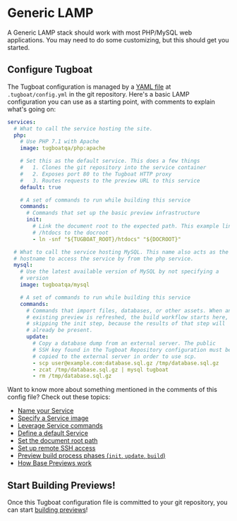 # Generic LAMP

A Generic LAMP stack should work with most PHP/MySQL web applications. You may
need to do some customizing, but this should get you started.

## Configure Tugboat

The Tugboat configuration is managed by a
[YAML file](../../setting-up-tugboat/index.md#create-a-tugboat-config-file) at
`.tugboat/config.yml` in the git repository. Here's a basic LAMP configuration
you can use as a starting point, with comments to explain what's going on:

```yaml
services:
  # What to call the service hosting the site.
  php:
    # Use PHP 7.1 with Apache
    image: tugboatqa/php:apache

    # Set this as the default service. This does a few things
    #   1. Clones the git repository into the service container
    #   2. Exposes port 80 to the Tugboat HTTP proxy
    #   3. Routes requests to the preview URL to this service
    default: true

    # A set of commands to run while building this service
    commands:
      # Commands that set up the basic preview infrastructure
      init:
        # Link the document root to the expected path. This example links
        # /htdocs to the docroot
        - ln -snf "${TUGBOAT_ROOT}/htdocs" "${DOCROOT}"

  # What to call the service hosting MySQL. This name also acts as the
  # hostname to access the service by from the php service.
  mysql:
    # Use the latest available version of MySQL by not specifying a
    # version
    image: tugboatqa/mysql

    # A set of commands to run while building this service
    commands:
      # Commands that import files, databases, or other assets. When an
      # existing preview is refreshed, the build workflow starts here,
      # skipping the init step, because the results of that step will
      # already be present.
      update:
        # Copy a database dump from an external server. The public
        # SSH key found in the Tugboat Repository configuration must be
        # copied to the external server in order to use scp.
        - scp user@example.com:database.sql.gz /tmp/database.sql.gz
        - zcat /tmp/database.sql.gz | mysql tugboat
        - rm /tmp/database.sql.gz
```

Want to know more about something mentioned in the comments of this config file?
Check out these topics:

- [Name your Service](../../setting-up-services/how-to-set-up-services/index.md#name-your-service)
- [Specify a Service image](../../setting-up-services/how-to-set-up-services/index.md#specify-a-service-image)
- [Leverage Service commands](../../setting-up-services/how-to-set-up-services/index.md#leverage-service-commands-optional)
- [Define a default Service](../../setting-up-services/how-to-set-up-services/index.md#define-a-default-service)
- [Set the document root path](../../setting-up-services/how-to-set-up-services/index.md#set-the-document-root-path)
- [Set up remote SSH access](../../setting-up-tugboat/index.md#set-up-remote-ssh-access)
- [Preview build process phases (`init`, `update`, `build`)](../../building-a-preview/how-previews-work/index.md#the-build-process-explained)
- [How Base Previews work](../../building-a-preview/how-previews-work/index.md#how-base-previews-work)

## Start Building Previews!

Once this Tugboat configuration file is committed to your git repository, you
can start
[building previews](../../building-a-preview/administer-previews/index.md#build-previews)!
